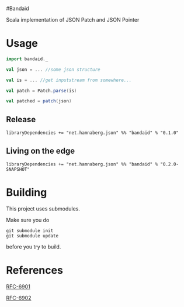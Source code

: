 #Bandaid

Scala implementation of JSON Patch and JSON Pointer



# Usage

```Scala
import bandaid._

val json = ... //some json structure

val is = ... //get inputstream from somewhere...

val patch = Patch.parse(is)

val patched = patch(json)

```



## Release

	libraryDependencies += "net.hamnaberg.json" %% "bandaid" % "0.1.0"

## Living on the edge

	libraryDependencies += "net.hamnaberg.json" %% "bandaid" % "0.2.0-SNAPSHOT"


# Building 

This project uses submodules.

Make sure you do

    git submodule init
    git submodule update

before you try to build.


# References

[RFC-6901](https://tools.ietf.org/html/rfc6901)

[RFC-6902](https://tools.ietf.org/html/rfc6902)

